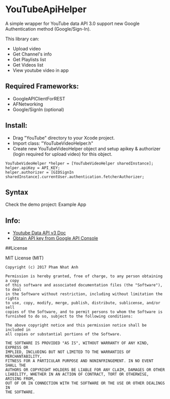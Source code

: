 # YouTubeApiHelper
A simple wrapper for YouTube data API 3.0 support new Google Authentication method (Google/Sign-In).

This library can:
- Upload video
- Get Channel's info
- Get Playlists list
- Get Videos list
- View youtube video in app

## Required Frameworks:
- GoogleAPIClientForREST
- AFNetworking
- Google/SignIn (optional)

## Install:
- Drag "YouTube" directory to your Xcode project.
- Import class: "YouTubeVideoHelper.h"
- Create new YouTubeVideoHelper object and setup apikey & authorizer (login required for upload video) for this object.

```
YouTubeVideoHelper *helper = [YouTubeVideoHelper sharedInstance];
helper.apiKey = API_KEY;
helper.authorizer = [GIDSignIn sharedInstance].currentUser.authentication.fetcherAuthorizer;

```

## Syntax
Check the demo project: Example App

## Info:
- [Youtube Data API v3 Doc](https://developers.google.com/youtube/v3/)
- [Obtain API key from Google API Console](https://console.developers.google.com)

##License

MIT License (MIT)

```
Copyright (c) 2017 Pham Nhat Anh

Permission is hereby granted, free of charge, to any person obtaining a copy
of this software and associated documentation files (the "Software"), to deal
in the Software without restriction, including without limitation the rights
to use, copy, modify, merge, publish, distribute, sublicense, and/or sell
copies of the Software, and to permit persons to whom the Software is
furnished to do so, subject to the following conditions:

The above copyright notice and this permission notice shall be included in
all copies or substantial portions of the Software.

THE SOFTWARE IS PROVIDED "AS IS", WITHOUT WARRANTY OF ANY KIND, EXPRESS OR
IMPLIED, INCLUDING BUT NOT LIMITED TO THE WARRANTIES OF MERCHANTABILITY,
FITNESS FOR A PARTICULAR PURPOSE AND NONINFRINGEMENT. IN NO EVENT SHALL THE
AUTHORS OR COPYRIGHT HOLDERS BE LIABLE FOR ANY CLAIM, DAMAGES OR OTHER
LIABILITY, WHETHER IN AN ACTION OF CONTRACT, TORT OR OTHERWISE, ARISING FROM,
OUT OF OR IN CONNECTION WITH THE SOFTWARE OR THE USE OR OTHER DEALINGS IN
THE SOFTWARE.

```
